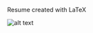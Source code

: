 Resume created with LaTeX

![alt text](https://github.com/DoniyorI/Resume/blob/resume.jpg?raw=true)
